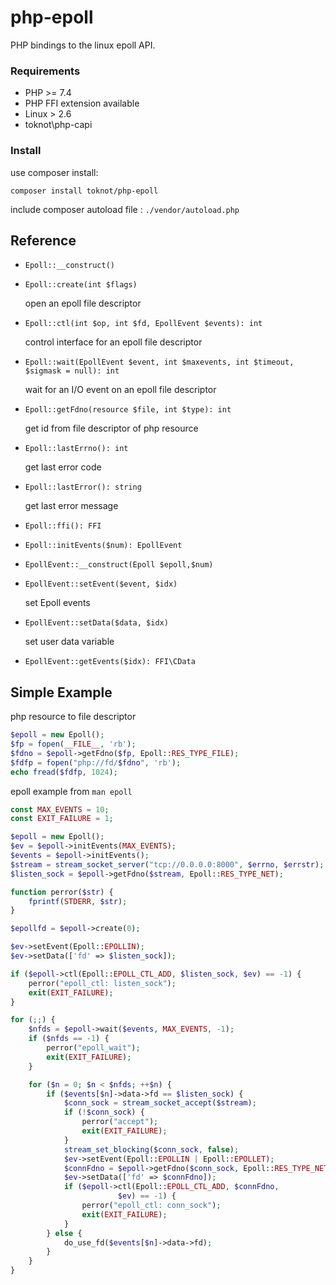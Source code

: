 # php-epoll
PHP bindings to the linux epoll API.

### Requirements
* PHP >= 7.4
* PHP FFI extension available
* Linux > 2.6
* toknot\php-capi

### Install
use composer install:
```
composer install toknot/php-epoll

```
include composer autoload file : `./vendor/autoload.php`

## Reference

* `Epoll::__construct()`
* `Epoll::create(int $flags)`

  open an epoll file descriptor
* `Epoll::ctl(int $op, int $fd, EpollEvent $events): int`

  control interface for an epoll file descriptor
* `Epoll::wait(EpollEvent $event, int $maxevents, int $timeout, $sigmask = null): int`

  wait for an I/O event on an epoll file descriptor
* `Epoll::getFdno(resource $file, int $type): int`

  get id from file descriptor of php resource
* `Epoll::lastErrno(): int`

  get last error code
* `Epoll::lastError(): string`

  get last error message
* `Epoll::ffi(): FFI`
* `Epoll::initEvents($num): EpollEvent`
* `EpollEvent::__construct(Epoll $epoll,$num)`
* `EpollEvent::setEvent($event, $idx)`

  set Epoll events
* `EpollEvent::setData($data, $idx)`

  set user data variable
* `EpollEvent::getEvents($idx): FFI\CData`



## Simple Example

php resource to file descriptor
```php
$epoll = new Epoll();
$fp = fopen(__FILE__, 'rb');
$fdno = $epoll->getFdno($fp, Epoll::RES_TYPE_FILE);
$fdfp = fopen("php://fd/$fdno", 'rb');
echo fread($fdfp, 1024);
```

epoll example from `man epoll`

```php
const MAX_EVENTS = 10;
const EXIT_FAILURE = 1;

$epoll = new Epoll();
$ev = $epoll->initEvents(MAX_EVENTS);
$events = $epoll->initEvents();
$stream = stream_socket_server("tcp://0.0.0.0:8000", $errno, $errstr);
$listen_sock = $epoll->getFdno($stream, Epoll::RES_TYPE_NET);

function perror($str) {
    fprintf(STDERR, $str);
}

$epollfd = $epoll->create(0);

$ev->setEvent(Epoll::EPOLLIN);
$ev->setData(['fd' => $listen_sock]);

if ($epoll->ctl(Epoll::EPOLL_CTL_ADD, $listen_sock, $ev) == -1) {
    perror("epoll_ctl: listen_sock");
    exit(EXIT_FAILURE);
}

for (;;) {
    $nfds = $epoll->wait($events, MAX_EVENTS, -1);
    if ($nfds == -1) {
        perror("epoll_wait");
        exit(EXIT_FAILURE);
    }

    for ($n = 0; $n < $nfds; ++$n) {
        if ($events[$n]->data->fd == $listen_sock) {
            $conn_sock = stream_socket_accept($stream);
            if (!$conn_sock) {
                perror("accept");
                exit(EXIT_FAILURE);
            }
            stream_set_blocking($conn_sock, false);
            $ev->setEvent(Epoll::EPOLLIN | Epoll::EPOLLET);
            $connFdno = $epoll->getFdno($conn_sock, Epoll::RES_TYPE_NET);
            $ev->setData(['fd' => $connFdno]);
            if ($epoll->ctl(Epoll::EPOLL_CTL_ADD, $connFdno,
                        $ev) == -1) {
                perror("epoll_ctl: conn_sock");
                exit(EXIT_FAILURE);
            }
        } else {
            do_use_fd($events[$n]->data->fd);
        }
    }
}
```